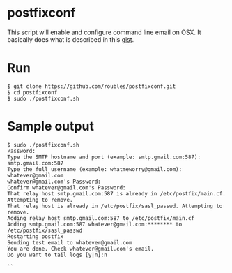 # postfixconf

This script will enable and configure command line email on OSX. It basically does what is described in this [gist](https://gist.github.com/roubles/28cb8864df74a8eb06e0).

# Run
```
$ git clone https://github.com/roubles/postfixconf.git
$ cd postfixconf
$ sudo ./postfixconf.sh
```

# Sample output
```
$ sudo ./postfixconf.sh 
Password:
Type the SMTP hostname and port (example: smtp.gmail.com:587): smtp.gmail.com:587
Type the full username (example: whatmeworry@gmail.com): whatever@gmail.com
whatever@gmail.com's Password: 
Confirm whatever@gmail.com's Password: 
That relay host smtp.gmail.com:587 is already in /etc/postfix/main.cf. Attempting to remove.
That relay host is already in /etc/postfix/sasl_passwd. Attempting to remove.
Adding relay host smtp.gmail.com:587 to /etc/postfix/main.cf
Adding smtp.gmail.com:587 whatever@gmail.com:******** to /etc/postfix/sasl_passwd
Restarting postfix
Sending test email to whatever@gmail.com
You are done. Check whatever@gmail.com's email.
Do you want to tail logs [y|n]:n

``
